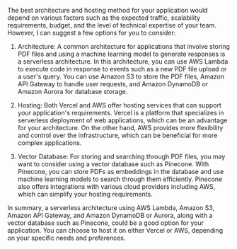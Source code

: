 The best architecture and hosting method for your application would depend on various factors such as the expected traffic, scalability requirements, budget, and the level of technical expertise of your team. However, I can suggest a few options for you to consider:

1. Architecture: A common architecture for applications that involve storing PDF files and using a machine learning model to generate responses is a serverless architecture. In this architecture, you can use AWS Lambda to execute code in response to events such as a new PDF file upload or a user's query. You can use Amazon S3 to store the PDF files, Amazon API Gateway to handle user requests, and Amazon DynamoDB or Amazon Aurora for database storage.

2. Hosting: Both Vercel and AWS offer hosting services that can support your application's requirements. Vercel is a platform that specializes in serverless deployment of web applications, which can be an advantage for your architecture. On the other hand, AWS provides more flexibility and control over the infrastructure, which can be beneficial for more complex applications.

3. Vector Database: For storing and searching through PDF files, you may want to consider using a vector database such as Pinecone. With Pinecone, you can store PDFs as embeddings in the database and use machine learning models to search through them efficiently. Pinecone also offers integrations with various cloud providers including AWS, which can simplify your hosting requirements.

In summary, a serverless architecture using AWS Lambda, Amazon S3, Amazon API Gateway, and Amazon DynamoDB or Aurora, along with a vector database such as Pinecone, could be a good option for your application. You can choose to host it on either Vercel or AWS, depending on your specific needs and preferences.
